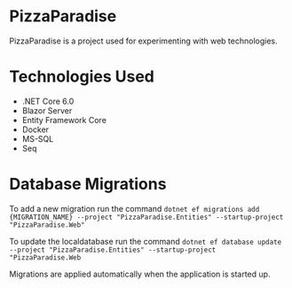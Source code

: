 # PizzaParadise
PizzaParadise is a project used for experimenting with web technologies.

# Technologies Used
* .NET Core 6.0
* Blazor Server
* Entity Framework Core
* Docker
* MS-SQL
* Seq

# Database Migrations
To add a new migration run the command
`dotnet ef migrations add {MIGRATION_NAME} --project "PizzaParadise.Entities" --startup-project "PizzaParadise.Web"`

To update the localdatabase run the command
`dotnet ef database update --project "PizzaParadise.Entities" --startup-project "PizzaParadise.Web`

Migrations are applied automatically when the application is started up.